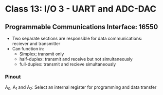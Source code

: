 # Class 13: I/O 3 - UART and ADC-DAC
## Programmable Communications Interface: 16550
- Two separate sections are responsible for data communications: reciever and transmitter
- Can function in:
	- Simplex; transmit only
	- half-duplex: transmit and receive but not simultaneously
	- full-duplex: transmit and recieve simultaneously
### Pinout
A<sub>0</sub>, A<sub>1</sub> and A<sub>2</sub>: Select an internal register for programming and data transfer